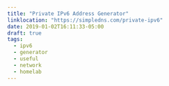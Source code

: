 ```yaml
---
title: "Private IPv6 Address Generator"
linklocation: "https://simpledns.com/private-ipv6"
date: 2019-01-02T16:11:33-05:00
draft: true
tags: 
  - ipv6
  - generator
  - useful
  - network
  - homelab
---
```

